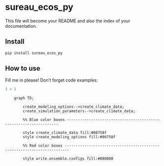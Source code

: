 # sureau_ecos_py

<!-- WARNING: THIS FILE WAS AUTOGENERATED! DO NOT EDIT! -->

This file will become your README and also the index of your
documentation.

## Install

``` sh
pip install sureau_ecos_py
```

## How to use

Fill me in please! Don’t forget code examples:

``` python
1 + 1
```

```mermaid
    graph TD;

        create_modeling_options-->create_climate_data;
        create_simulation_parameters-->create_climate_data;

        %% Blue color boxes ------------------------------------------------------------------

        style create_climate_data fill:#00758f
        style create_modeling_options fill:#00758f

        %% Red color boxes ------------------------------------------------------------------------

        style write.ensemble.configs fill:#880808

```
